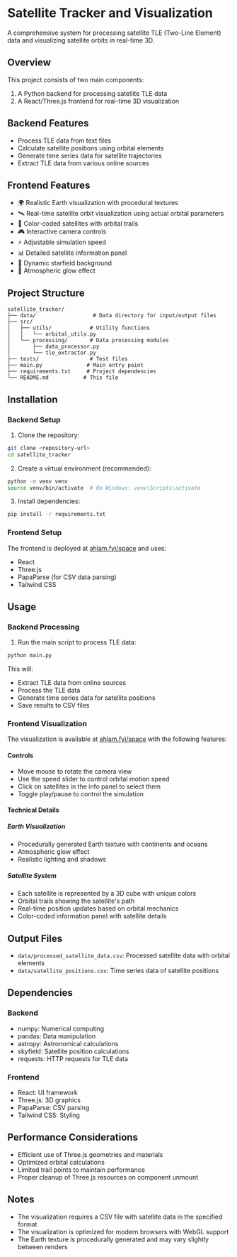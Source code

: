 # Satellite Tracker and Visualization

A comprehensive system for processing satellite TLE (Two-Line Element) data and visualizing satellite orbits in real-time 3D.

## Overview

This project consists of two main components:
1. A Python backend for processing satellite TLE data
2. A React/Three.js frontend for real-time 3D visualization

## Backend Features

- Process TLE data from text files
- Calculate satellite positions using orbital elements
- Generate time series data for satellite trajectories
- Extract TLE data from various online sources

## Frontend Features

- 🌍 Realistic Earth visualization with procedural textures
- 🛰️ Real-time satellite orbit visualization using actual orbital parameters
- 🎨 Color-coded satellites with orbital trails
- 🎮 Interactive camera controls
- ⚡ Adjustable simulation speed
- 📊 Detailed satellite information panel
- 🌟 Dynamic starfield background
- 💫 Atmospheric glow effect

## Project Structure

```
satellite_tracker/
├── data/                  # Data directory for input/output files
├── src/
│   ├── utils/            # Utility functions
│   │   └── orbital_utils.py
│   └── processing/       # Data processing modules
│       ├── data_processor.py
│       └── tle_extractor.py
├── tests/                # Test files
├── main.py              # Main entry point
├── requirements.txt     # Project dependencies
└── README.md           # This file
```

## Installation

### Backend Setup

1. Clone the repository:
```bash
git clone <repository-url>
cd satellite_tracker
```

2. Create a virtual environment (recommended):
```bash
python -m venv venv
source venv/bin/activate  # On Windows: venv\Scripts\activate
```

3. Install dependencies:
```bash
pip install -r requirements.txt
```

### Frontend Setup

The frontend is deployed at [ahlam.fyi/space](https://ahlam.fyi/space) and uses:
- React
- Three.js
- PapaParse (for CSV data parsing)
- Tailwind CSS

## Usage

### Backend Processing

1. Run the main script to process TLE data:
```bash
python main.py
```

This will:
- Extract TLE data from online sources
- Process the TLE data
- Generate time series data for satellite positions
- Save results to CSV files

### Frontend Visualization

The visualization is available at [ahlam.fyi/space](https://ahlam.fyi/space) with the following features:

#### Controls
- Move mouse to rotate the camera view
- Use the speed slider to control orbital motion speed
- Click on satellites in the info panel to select them
- Toggle play/pause to control the simulation

#### Technical Details

##### Earth Visualization
- Procedurally generated Earth texture with continents and oceans
- Atmospheric glow effect
- Realistic lighting and shadows

##### Satellite System
- Each satellite is represented by a 3D cube with unique colors
- Orbital trails showing the satellite's path
- Real-time position updates based on orbital mechanics
- Color-coded information panel with satellite details

## Output Files

- `data/processed_satellite_data.csv`: Processed satellite data with orbital elements
- `data/satellite_positions.csv`: Time series data of satellite positions

## Dependencies

### Backend
- numpy: Numerical computing
- pandas: Data manipulation
- astropy: Astronomical calculations
- skyfield: Satellite position calculations
- requests: HTTP requests for TLE data

### Frontend
- React: UI framework
- Three.js: 3D graphics
- PapaParse: CSV parsing
- Tailwind CSS: Styling

## Performance Considerations

- Efficient use of Three.js geometries and materials
- Optimized orbital calculations
- Limited trail points to maintain performance
- Proper cleanup of Three.js resources on component unmount

## Notes
- The visualization requires a CSV file with satellite data in the specified format
- The visualization is optimized for modern browsers with WebGL support
- The Earth texture is procedurally generated and may vary slightly between renders

